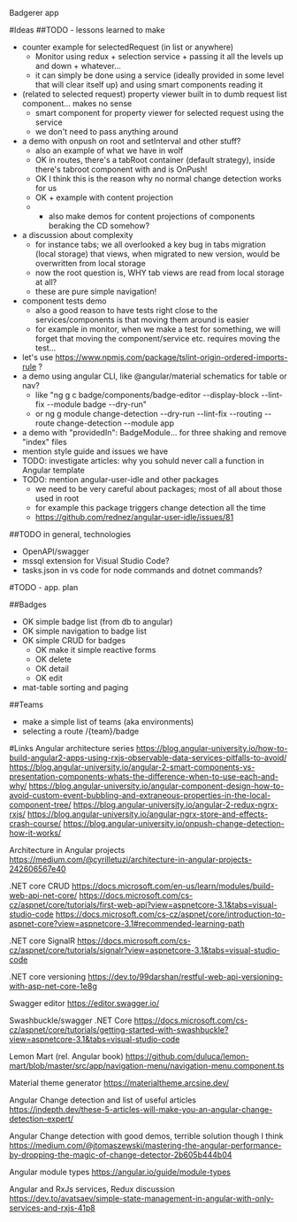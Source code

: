 Badgerer app

#Ideas
##TODO - lessons learned to make
 - counter example for selectedRequest (in list or anywhere)
	- Monitor using redux + selection service + passing it all the levels up and down + whatever...
	- it can simply be done using a service (ideally provided in some level that will clear itself up) and using smart components reading it
 - (related to selected request) property viewer built in to dumb request list component... makes no sense
	- smart component for property viewer for selected request using the service
	- we don't need to pass anything around
 - a demo with onpush on root and setInterval and other stuff?
	- also an example of what we have in wolf
	- OK in routes, there's a tabRoot container (default strategy), inside there's tabroot component with <router-outlet> and is OnPush!
	- OK I think this is the reason why no normal change detection works for us
	- OK + example with content projection
	- + also make demos for content projections of components beraking the CD somehow?
 - a discussion about complexity
	- for instance tabs; we all overlooked a key bug in tabs migration (local storage) that views, when migrated to new version, would be overwritten from local storage
	- now the root question is, WHY tab views are read from local storage at all?
	- these are pure simple navigation!
 - component tests demo
	- also a good reason to have tests right close to the services/components is that moving them around is easier
	- for example in monitor, when we make a test for something, we will forget that moving the component/service etc. requires moving the test...
 - let's use https://www.npmjs.com/package/tslint-origin-ordered-imports-rule ?
 - a demo using angular CLI, like @angular/material schematics for table or nav?
	- like "ng g c badge/components/badge-editor --display-block --lint-fix --module badge --dry-run"
	- or ng g module change-detection --dry-run --lint-fix --routing --route change-detection --module app
 - a demo with "providedIn": BadgeModule... for three shaking and remove "index" files
 - mention style guide and issues we have
 - TODO: investigate articles: why you sohuld never call a function in Angular template
 - TODO: mention angular-user-idle and other packages
	- we need to be very careful about packages; most of all about those used in root
	- for example this package triggers change detection all the time
	- https://github.com/rednez/angular-user-idle/issues/81

##TODO in general, technologies
 - OpenAPI/swagger
 - mssql extension for Visual Studio Code?
 - tasks.json in vs code for node commands and dotnet commands?


#TODO - app. plan

##Badges
 - OK simple badge list (from db to angular)
 - OK simple navigation to badge list
 - OK simple CRUD for badges
	- OK make it simple reactive forms
	- OK delete
	- OK detail
	- OK edit
 - mat-table sorting and paging

##Teams
 - make a simple list of teams (aka environments)
 - selecting a route /{team}/badge


#Links
Angular architecture series
https://blog.angular-university.io/how-to-build-angular2-apps-using-rxjs-observable-data-services-pitfalls-to-avoid/
https://blog.angular-university.io/angular-2-smart-components-vs-presentation-components-whats-the-difference-when-to-use-each-and-why/
https://blog.angular-university.io/angular-component-design-how-to-avoid-custom-event-bubbling-and-extraneous-properties-in-the-local-component-tree/
https://blog.angular-university.io/angular-2-redux-ngrx-rxjs/
https://blog.angular-university.io/angular-ngrx-store-and-effects-crash-course/
https://blog.angular-university.io/onpush-change-detection-how-it-works/

Architecture in Angular projects
https://medium.com/@cyrilletuzi/architecture-in-angular-projects-242606567e40

.NET core CRUD
https://docs.microsoft.com/en-us/learn/modules/build-web-api-net-core/
https://docs.microsoft.com/cs-cz/aspnet/core/tutorials/first-web-api?view=aspnetcore-3.1&tabs=visual-studio-code
https://docs.microsoft.com/cs-cz/aspnet/core/introduction-to-aspnet-core?view=aspnetcore-3.1#recommended-learning-path

.NET core SignalR
https://docs.microsoft.com/cs-cz/aspnet/core/tutorials/signalr?view=aspnetcore-3.1&tabs=visual-studio-code

.NET core versioning
https://dev.to/99darshan/restful-web-api-versioning-with-asp-net-core-1e8g

Swagger editor
https://editor.swagger.io/

Swashbuckle/swagger .NET Core
https://docs.microsoft.com/cs-cz/aspnet/core/tutorials/getting-started-with-swashbuckle?view=aspnetcore-3.1&tabs=visual-studio-code

Lemon Mart (rel. Angular book)
https://github.com/duluca/lemon-mart/blob/master/src/app/navigation-menu/navigation-menu.component.ts


Material theme generator
https://materialtheme.arcsine.dev/

Angular Change detection and list of useful articles
https://indepth.dev/these-5-articles-will-make-you-an-angular-change-detection-expert/

Angular Change detection with good demos, terrible solution though I think
https://medium.com/@jtomaszewski/mastering-the-angular-performance-by-dropping-the-magic-of-change-detector-2b605b444b04

Angular module types
https://angular.io/guide/module-types

Angular and RxJs services, Redux discussion
https://dev.to/avatsaev/simple-state-management-in-angular-with-only-services-and-rxjs-41p8